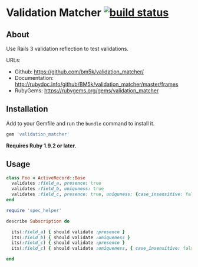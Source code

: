 Validation Matcher [![build status][status-image]][ci]
======================================================

About
-----

Use Rails 3 validation reflection to test validations.

URLs:

- Github:             https://github.com/bm5k/validation_matcher/
- Documentation:      http://rubydoc.info/github/BM5k/validation_matcher/master/frames
- RubyGems:           https://rubygems.org/gems/validation_matcher

Installation
------------

Add to your Gemfile and run the `bundle` command to install it.

  ```ruby
  gem 'validation_matcher'
  ```

**Requires Ruby 1.9.2 or later.**

Usage
-----

  ```ruby
  class Foo < ActiveRecord::Base
    validates :field_a, presence: true
    validates :field_b, uniquness: true
    validates :field_c, presence: true, uniquness: {case_insensitive: false}
  end

  require 'spec_helper'

  describe Subscription do

    its(:field_a) { should validate :presence }
    its(:field_b) { should validate :uniqueness }
    its(:field_c) { should validate :presence }
    its(:field_c) { should validate :uniqueness, { case_insensitive: false }}

  end
  ```

<!-- links -->
[ci]: http://travis-ci.org/BM5k/validation_matcher "build status"

<!-- images -->
[status-image]: https://secure.travis-ci.org/BM5k/validation_matcher.png?branch=master
